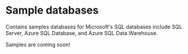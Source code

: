 # Sample databases

Contains samples databases for Microsoft's SQL databases include SQL Server, Azure SQL Database, and Azure SQL Data Warehouse.

Samples are coming soon!


